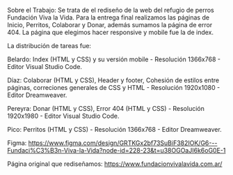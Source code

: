 Sobre el Trabajo:
Se trata de el rediseño de la web del refugio de perros Fundación Viva la Vida. Para la entrega final realizamos las páginas de Inicio, Perritos, Colaborar y Donar, además sumamos la página de error 404. La página que elegimos hacer responsive y mobile fue la de index. 

La distribución de tareas fue: 

Belardo: Index (HTML y CSS) y su versión mobile - Resolución 1366x768 - Editor Visual Studio Code.

Díaz: Colaborar (HTML y CSS), Header y footer, Cohesión de estilos entre páginas, correciones generales de CSS y HTML - Resolución 1920x1080 - Editor Dreamweaver.

Pereyra: Donar (HTML y CSS), Error 404 (HTML y CSS) - Resolución 1920x1980 - Editor Visual Studio Code.

Pico: Perritos (HTML y CSS) - Resolución  1366x768 - Editor Dreamweaver.

Figma: https://www.figma.com/design/GRTKGx2bf73SuBiF382IOK/G6---Fundaci%C3%B3n-Viva-la-Vida?node-id=228-23&t=u38OGOaJI6k6oG0E-1

Página original que rediseñamos: https://www.fundacionvivalavida.com.ar/
